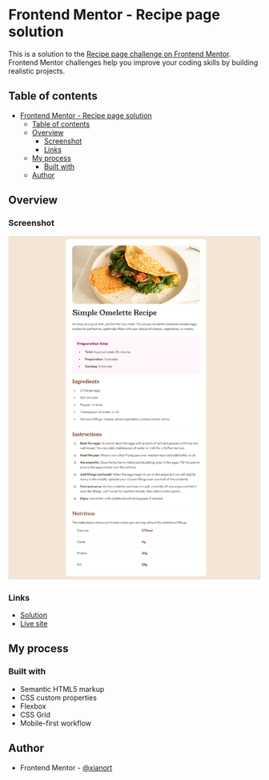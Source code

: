 # Frontend Mentor - Recipe page solution

This is a solution to the [Recipe page challenge on Frontend Mentor](https://www.frontendmentor.io/challenges/recipe-page-KiTsR8QQKm). Frontend Mentor challenges help you improve your coding skills by building realistic projects.

## Table of contents

- [Frontend Mentor - Recipe page solution](#frontend-mentor---recipe-page-solution)
  - [Table of contents](#table-of-contents)
  - [Overview](#overview)
    - [Screenshot](#screenshot)
    - [Links](#links)
  - [My process](#my-process)
    - [Built with](#built-with)
  - [Author](#author)


## Overview

### Screenshot

![page screenshot](./screenshot.png)

### Links

- [Solution](https://www.frontendmentor.io/solutions/recipe-page-tailwindcss-hoaRTRUe0I)
- [Live site](https://chic-yeot-97f2da.netlify.app/)

## My process

### Built with

- Semantic HTML5 markup
- CSS custom properties
- Flexbox
- CSS Grid
- Mobile-first workflow

## Author

- Frontend Mentor - [@xianort](https://www.frontendmentor.io/profile/xianort)
